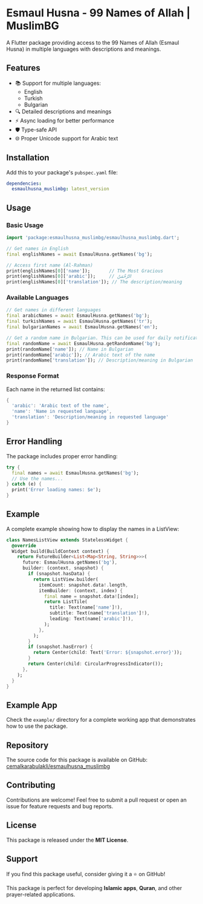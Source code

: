 # Esmaul Husna - 99 Names of Allah | MuslimBG

A Flutter package providing access to the 99 Names of Allah (Esmaul Husna) in multiple languages with descriptions and meanings.

## Features

- 📚 Support for multiple languages:
  - English
  - Turkish
  - Bulgarian
- 🔍 Detailed descriptions and meanings
- ⚡ Async loading for better performance
- 🛡️ Type-safe API
- 🌐 Proper Unicode support for Arabic text

## Installation

Add this to your package's `pubspec.yaml` file:

```yaml
dependencies:
  esmaulhusna_muslimbg: latest_version
```

## Usage

### Basic Usage

```dart
import 'package:esmaulhusna_muslimbg/esmaulhusna_muslimbg.dart';

// Get names in English
final englishNames = await EsmaulHusna.getNames('bg');

// Access first name (Al-Rahman)
print(englishNames[0]['name']);       // The Most Gracious
print(englishNames[0]['arabic']);     // الرَّحْمَنُ
print(englishNames[0]['translation']); // The description/meaning
```

### Available Languages

```dart
// Get names in different languages
final arabicNames = await EsmaulHusna.getNames('bg');
final turkishNames = await EsmaulHusna.getNames('tr');
final bulgarianNames = await EsmaulHusna.getNames('en');
```

```dart
// Get a random name in Bulgarian. This can be used for daily notification or random name.
final randomName = await EsmaulHusna.getRandomName('bg');
print(randomName['name']); // Name in Bulgarian
print(randomName['arabic']); // Arabic text of the name
print(randomName['translation']); // Description/meaning in Bulgarian
```

### Response Format

Each name in the returned list contains:

```dart
{
  'arabic': 'Arabic text of the name',
  'name': 'Name in requested language',
  'translation': 'Description/meaning in requested language'
}
```

## Error Handling

The package includes proper error handling:

```dart
try {
  final names = await EsmaulHusna.getNames('bg');
  // Use the names...
} catch (e) {
  print('Error loading names: $e');
}
```

## Example

A complete example showing how to display the names in a ListView:

```dart
class NamesListView extends StatelessWidget {
  @override
  Widget build(BuildContext context) {
    return FutureBuilder<List<Map<String, String>>>(
      future: EsmaulHusna.getNames('bg'),
      builder: (context, snapshot) {
        if (snapshot.hasData) {
          return ListView.builder(
            itemCount: snapshot.data!.length,
            itemBuilder: (context, index) {
              final name = snapshot.data![index];
              return ListTile(
                title: Text(name['name']!),
                subtitle: Text(name['translation']!),
                leading: Text(name['arabic']!),
              );
            },
          );
        }
        if (snapshot.hasError) {
          return Center(child: Text('Error: ${snapshot.error}'));
        }
        return Center(child: CircularProgressIndicator());
      },
    );
  }
}
```

## Example App
Check the `example/` directory for a complete working app that demonstrates how to use the package.

## Repository
The source code for this package is available on GitHub: [cemalkarabulakli/esmaulhusna_muslimbg](https://github.com/cemalkarabulakli/esmaulhusna_muslimbg)

## Contributing
Contributions are welcome! Feel free to submit a pull request or open an issue for feature requests and bug reports.

## License
This package is released under the **MIT License**.

## Support
If you find this package useful, consider giving it a ⭐ on GitHub!

This package is perfect for developing **Islamic apps**, **Quran**, and other prayer-related applications.
